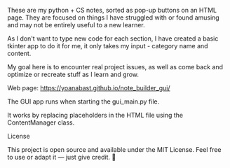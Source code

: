 These are my python + CS notes, sorted as pop-up buttons on an HTML page. 
They are focused on things I have struggled with or found amusing and may not be entirely useful to a new learner. 

As I don't want to type new code for each section, I have created a basic tkinter app to do it for me, 
it only takes my input - category name and content. 

My goal here is to encounter real project issues, as well as come back and optimize or recreate stuff as I learn and grow. 

Web page: https://yoanabast.github.io/note_builder_gui/

The GUI app runs when starting the gui_main.py file. 


It works by replacing placeholders in the HTML file using the ContentManager class. 


License

This project is open source and available under the MIT License.
Feel free to use or adapt it — just give credit. 🙂
